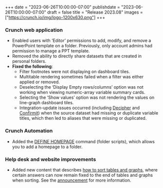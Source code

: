 +++
date = "2023-06-26T10:00:00-07:00"
publishdate = "2023-06-26T10:00:00-07:00"
draft = false
title = "Release 2023.08"
images = ["https://crunch.io/img/logo-1200x630.png"]
+++

### Crunch web application

- Enabled users with ‘Editor’ permissions to add, modify, and remove a PowerPoint template on a folder. Previously, only account admins had permission to manage a PPT template.
- Removed the ability to directly share datasets that are created in personal folders.
- **Fixed the following**:
    - Filter footnotes were not displaying on dashboard tiles.
    - Multitable rendering sometimes failed when a filter was either applied or removed.
    - Deselecting the ‘Display Empty rows/columns’ option was not working when viewing numeric-array variable summary cards.
    - Selecting the ‘Show values’ option was not rendering the values on line-graph dashboard tiles.
    - Integration-update issues occurred (including [Decipher](https://help.crunch.io/hc/en-us/articles/360040119051-How-to-import-from-Decipher-into-Crunch) and [Confirmit](https://help.crunch.io/hc/en-us/articles/360060784772-How-to-import-from-Confirmit-into-Crunch)) when the source dataset had missing or duplicate variable titles, which then led to aliases that were missing or duplicated.

### Crunch Automation

- Added the [DEFINE HOMEPAGE](https://help.crunch.io/hc/en-us/articles/16329096980109-DEFINE-HOMEPAGE-command) command (folder scripts), which allows you to add a homepage to a folder.

### Help desk and website improvements

- Added new content that describes [how to sort tables and graphs](https://help.crunch.io/hc/en-us/articles/360039306152-Tables-and-charts-with-drag-and-drop#toc4), where certain answers can now remain fixed to the end of tables and graphs when sorting. See the [announcement](https://crunch.io/dev/features/fix-categories-when-sorting/) for more information.
